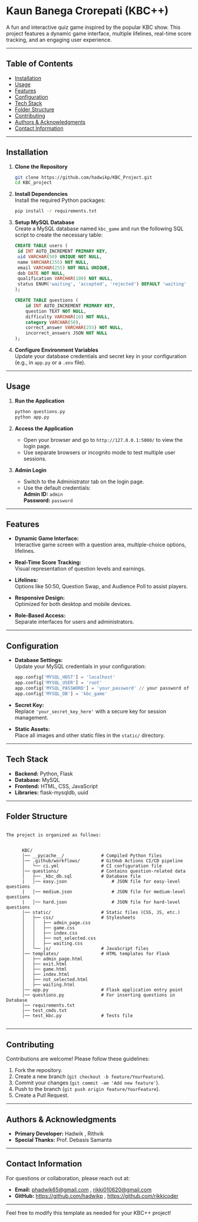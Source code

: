 # Kaun Banega Crorepati (KBC++)

A fun and interactive quiz game inspired by the popular KBC show. This project features a dynamic game interface, multiple lifelines, real-time score tracking, and an engaging user experience.

---

## Table of Contents

- [Installation](#installation)
- [Usage](#usage)
- [Features](#features)
- [Configuration](#configuration)
- [Tech Stack](#tech-stack)
- [Folder Structure](#folder-structure)
- [Contributing](#contributing)
- [Authors & Acknowledgments](#authors--acknowledgments)
- [Contact Information](#contact-information)

---

## Installation

1. **Clone the Repository**  
   ```bash
   git clone https://github.com/hadwikp/KBC_Project.git
   cd KBC_project
   ```

2. **Install Dependencies**  
   Install the required Python packages:
   ```bash
   pip install -r requirements.txt
   ```

3. **Setup MySQL Database**  
   Create a MySQL database named `kbc_game` and run the following SQL script to create the necessary table:
   ```sql
   CREATE TABLE users (
    id INT AUTO_INCREMENT PRIMARY KEY,
    uid VARCHAR(50) UNIQUE NOT NULL,
    name VARCHAR(255) NOT NULL,
    email VARCHAR(255) NOT NULL UNIQUE,
    dob DATE NOT NULL,
    qualification VARCHAR(100) NOT NULL,
    status ENUM('waiting', 'accepted', 'rejected') DEFAULT 'waiting'
   );
   
   CREATE TABLE questions (
       id INT AUTO_INCREMENT PRIMARY KEY,
       question TEXT NOT NULL,
       difficulty VARCHAR(10) NOT NULL,
       category VARCHAR(50),
       correct_answer VARCHAR(255) NOT NULL,
       incorrect_answers JSON NOT NULL
   );
   ```

4. **Configure Environment Variables**  
   Update your database credentials and secret key in your configuration (e.g., in `app.py` or a `.env` file).

---

## Usage

1. **Run the Application**  
   ```bash
   python questions.py
   python app.py
   ```

2. **Access the Application**  
   - Open your browser and go to `http://127.0.0.1:5000/` to view the login page.
   - Use separate browsers or incognito mode to test multiple user sessions.

3. **Admin Login**  
   - Switch to the Administrator tab on the login page.
   - Use the default credentials:  
     **Admin ID:** `admin`  
     **Password:** `password`

---

## Features

- **Dynamic Game Interface:**  
  Interactive game screen with a question area, multiple-choice options, lifelines.
  
- **Real-Time Score Tracking:**  
  Visual representation of question levels and earnings.

- **Lifelines:**  
  Options like 50:50, Question Swap, and Audience Poll to assist players.

- **Responsive Design:**  
  Optimized for both desktop and mobile devices.

- **Role-Based Access:**  
  Separate interfaces for users and administrators.

---

## Configuration

- **Database Settings:**  
  Update your MySQL credentials in your configuration:
  ```python
  app.config['MYSQL_HOST'] = 'localhost'
  app.config['MYSQL_USER'] = 'root'
  app.config['MYSQL_PASSWORD'] = 'your_password' // your password of MYSQL
  app.config['MYSQL_DB'] = 'kbc_game'
  ```
  
- **Secret Key:**  
  Replace `'your_secret_key_here'` with a secure key for session management.

- **Static Assets:**  
  Place all images and other static files in the `static/` directory.

---

## Tech Stack

- **Backend:** Python, Flask
- **Database:** MySQL
- **Frontend:** HTML, CSS, JavaScript
- **Libraries:** flask-mysqldb, uuid

---

## Folder Structure

```

The project is organized as follows:

      
      KBC/
      │── __pycache__/              # Compiled Python files
      │── .github/workflows/        # GitHub Actions CI/CD pipeline
      │   └── ci.yml                # CI configuration file
      │── questions/                # Contains question-related data
      │   ├── _kbc_db.sql           # Database file
      |   │── easy.json                 # JSON file for easy-level questions
      |   │── medium.json               # JSON file for medium-level questions
      |   │── hard.json                 # JSON file for hard-level questions
      │── static/                   # Static files (CSS, JS, etc.)
      │   ├── css/                  # Stylesheets
      │   │   ├── admin_page.css
      │   │   ├── game.css
      │   │   ├── index.css
      │   │   ├── not_selected.css
      │   │   ├── waiting.css
      │   └── js/                   # JavaScript files
      │── templates/                # HTML templates for Flask
      │   ├── admin_page.html
      │   ├── exit.html
      │   ├── game.html
      │   ├── index.html
      │   ├── not_selected.html
      │   ├── waiting.html
      │── app.py                    # Flask application entry point
      │── questions.py              # For inserting questions in Database
      │── requirements.txt
      |── test_cmds.txt
      │── test_kbc.py               # Tests file
   
   ```

---

## Contributing

Contributions are welcome! Please follow these guidelines:

1. Fork the repository.
2. Create a new branch (`git checkout -b feature/YourFeature`).
3. Commit your changes (`git commit -am 'Add new feature'`).
4. Push to the branch (`git push origin feature/YourFeature`).
5. Create a Pull Request.

---

## Authors & Acknowledgments

- **Primary Developer:** Hadwik , Rithvik
- **Special Thanks:** Prof. Debasis Samanta

---

## Contact Information

For questions or collaboration, please reach out at:
- **Email:** phadwik65@gmail.com  , rikki010620@gmail.com
- **GitHub:** https://github.com/hadwikp  ,  https://github.com/rikkicoder

---

Feel free to modify this template as needed for your KBC++ project!
